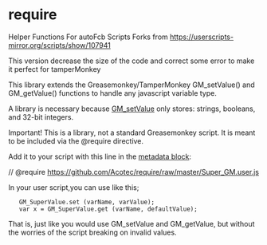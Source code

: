 # require
Helper Functions For autoFcb Scripts
Forks from https://userscripts-mirror.org/scripts/show/107941

This version decrease the size of the code and correct some error to make it perfect for tamperMonkey

This library extends the Greasemonkey/TamperMonkey GM_setValue() and GM_getValue() functions to handle any javascript variable type.

A library is necessary because [GM_setValue](http://wiki.greasespot.net/GM_setValue) only stores: strings, booleans, and 32-bit integers. 

Important! This is a library, not a standard Greasemonkey script.
It is meant to be included via the @require directive.

Add it to your script with this line in the [metadata block](http://wiki.greasespot.net/Metadata_Block):

// @require  https://github.com/Acotec/require/raw/master/Super_GM.user.js

In your user script,you can use like this;

       GM_SuperValue.set (varName, varValue);  
       var x = GM_SuperValue.get (varName, defaultValue);

That is, just like you would use GM_setValue and GM_getValue, but without the worries of the script breaking on invalid values.
